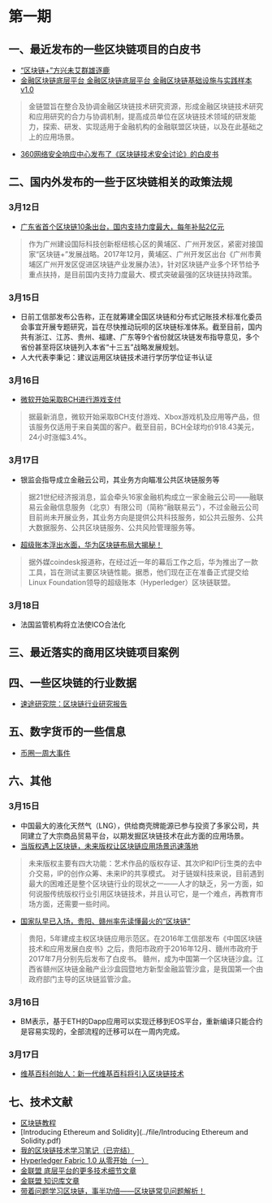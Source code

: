 # 第一期

## 一、最近发布的一些区块链项目的白皮书
- [“区块链+”方兴未艾群雄逐鹿](../file/“区块链+”方兴未艾群雄逐鹿.pdf)
- [金融区块链底层平台  金融区块链底层平台 金融区块链基础设施与实践样本 v1.0](../file/FISCO-BCOS-WHITEPAPER.pdf)
>金链盟旨在整合及协调金融区块链技术研究资源，形成金融区块链技术研究和应用研究的合力与协调机制，提高成员单位在区块链技术领域的研发能力，探索、研发、实现适用于金融机构的金融联盟区块链，以及在此基础之上的应用场景。
- [360网络安全响应中心发布了《区块链技术安全讨论》的白皮书](../file/区块链技术安全讨论.pdf)
        
## 二、国内外发布的一些于区块链相关的政策法规
### 3月12日
- [广东省首个区块链10条出台，国内支持力度最大，每年补贴2亿元](https://view.inews.qq.com/a/20180312A0NVR500?from=timeline&isappinstalled=0)
>作为广州建设国际科技创新枢纽核心区的黄埔区、广州开发区，紧密对接国家“区块链+”发展战略。2017年12月，黄埔区、广州开发区出台《广州市黄埔区广州开发区促进区块链产业发展办法》，针对区块链产业多个环节给予重点扶持，是目前国内支持力度最大、模式突破最强的区块链扶持政策。
### 3月15日
- 日前工信部发布公告称，正在就筹建全国区块链和分布式记账技术标准化委员会事宜开展专题研究，旨在尽快推动玩呗的区块链标准体系。截至目前，国内共有浙江、江苏、贵州、福建、广东等9个省份就区块链发布指导意见，多个省份甚至将区块链列入本省“十三五”战略发展规划。
- 人大代表李秉记：建议运用区块链技术进行学历学位证书认证
### 3月16日
- [微软开始采取BCH进行游戏支付](https://www.toutiao.com/a6533539677629055491/?tt_from=weixin&utm_campaign=client_share&article_category=stock&timestamp=1521257226&app=news_article&utm_source=weixin&iid=28069736583&utm_medium=toutiao_ios&wxshare_count=1)
>据最新消息，微软开始采取BCH支付游戏、Xbox游戏机及应用等产品，但该服务仅适用于来自美国的客户。截至目前，BCH全球均价918.43美元，24小时涨幅3.4%。

### 3月17日
- 银监会指导成立金融云公司，其业务方向瞄准公共区块链服务等
>据21世纪经济报消息，监会牵头16家金融机构成立一家金融云公司——融联易云金融信息服务（北京）有限公司（简称“融联易云”），不过金融云公司目前尚未开展业务，其业务方向是提供公共科技服务，如公共云服务、公共大数据服务、公共区块链服务、公共风险管理服务等。
- [超级账本浮出水面，华为区块链布局大揭秘！](https://www.toutiao.com/a6533713137261085198/?tt_from=weixin&utm_campaign=client_share&timestamp=1521257539&app=news_article&utm_source=weixin&iid=28069736583&utm_medium=toutiao_ios&wxshare_count=1)
> 据外媒coindesk报道称，在经过近一年的幕后工作之后，华为推出了一款工具，旨在测试主要区块链性能。据悉，他们现在正在准备正式提交给Linux Foundation领导的超级账本（Hyperledger）区块链联盟。

### 3月18日
- 法国监管机构将立法使ICO合法化

## 三、最近落实的商用区块链项目案例

## 四、一些区块链的行业数据
- [速途研究院：区块链行业研究报告](http://m.hexun.com/hz/toutiao/2018-03-16/192641731.html?tt_from=weixin&tt_group_id=6533487790984790542)
## 五、数字货币的一些信息
- [币圈一周大事件](https://www.toutiao.com/a6533422898651070983/?tt_from=weixin&utm_campaign=client_share&article_category=stock&timestamp=1521259575&app=news_article&utm_source=weixin&iid=28069736583&utm_medium=toutiao_ios&wxshare_count=1)
## 六、其他
### 3月15日
- 中国最大的液化天然气（LNG），供给商壳牌能源已参与投资了多家公司，共同建立了大宗商品贸易平台，以期发掘区块链技术在此方面的应用场景。
- [当版权遇上区块链，未来版权让区块链应用场景迅速落地](https://www.toutiao.com/a6533021260815794691/?tt_from=weixin&utm_campaign=client_share&article_category=stock&timestamp=1521121840&app=news_article&utm_source=weixin&iid=28069736583&utm_medium=toutiao_ios&wxshare_count=1)
>未来版权主要有四大功能：艺术作品的版权存证、其次IP和IP衍生类的去中介交易，IP的创作众筹、未来IP的共享模式。
>对于链娱科技来说，目前遇到最大的困难还是整个区块链行业的现状之一——人才的缺乏，另一方面，如何说服传统版权行业引用区块链技术，并且认可它，是一个难点，再教育市场方面，还需要一些时间。
- [国家队早已入场，贵阳、赣州率先读懂最火的“区块链”](https://www.toutiao.com/a6532290891644666376/?tt_from=weixin&utm_campaign=client_share&timestamp=1521129119&app=news_article&utm_source=weixin&iid=28069736583&utm_medium=toutiao_ios&wxshare_count=1)
>贵阳，5年建成主权区块链应用示范区。在2016年工信部发布《中国区块链技术和应用发展白皮书》之后，贵阳市政府于2016年12月、赣州市政府于2017年7月分别先后发布了白皮书。
> 赣州，成为中国第一个区块链沙盒。江西省赣州区块链金融产业沙盒园暨地方新型金融监管沙盒，是我国第一个由政府部门主导的区块链监管沙盒。
### 3月16日
- BM表示，基于ETH的Dapp应用可以实现迁移到EOS平台，重新编译只能合约是容易实现的，全部流程的迁移可以在一周内完成。
### 3月17日
- [维基百科创始人：新一代维基百科将引入区块链技术](https://www.toutiao.com/a6533851227187315213/?tt_from=weixin&utm_campaign=client_share&timestamp=1521288040&app=news_article&utm_source=weixin&iid=28069736583&utm_medium=toutiao_ios&wxshare_count=1)

## 七、技术文献
- [区块链教程](https://liuchengxu.gitbooks.io/blockchain-tutorial/content/)
- [Introducing Ethereum and Solidity](../file/Introducing Ethereum and Solidity.pdf)
- [我的区块链技术学习笔记（已完结）](https://www.jianshu.com/p/c155b61ad2d0)
- [Hyperledger Fabric 1.0 从零开始（一）](https://www.cnblogs.com/aberic/p/7527831.html)
- [金联盟 底层平台的更多技术细节文章](https://github.com/FISCO-BCOS/FISCO-BCOS/tree/master/doc)
- [金联盟 知识库文章](https://github.com/FISCO-BCOS/Wiki)
- [带着问题学习区块链，事半功倍——区块链常见问题解析！](https://www.toutiao.com/a6530062212013228547/?tt_from=weixin&utm_campaign=client_share&timestamp=1521273608&app=news_article&utm_source=weixin&iid=28069736583&utm_medium=toutiao_ios&wxshare_count=1)